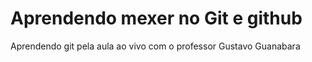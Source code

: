 # Aprendendo mexer  no Git e github
 Aprendendo git pela aula ao vivo com o professor Gustavo Guanabara